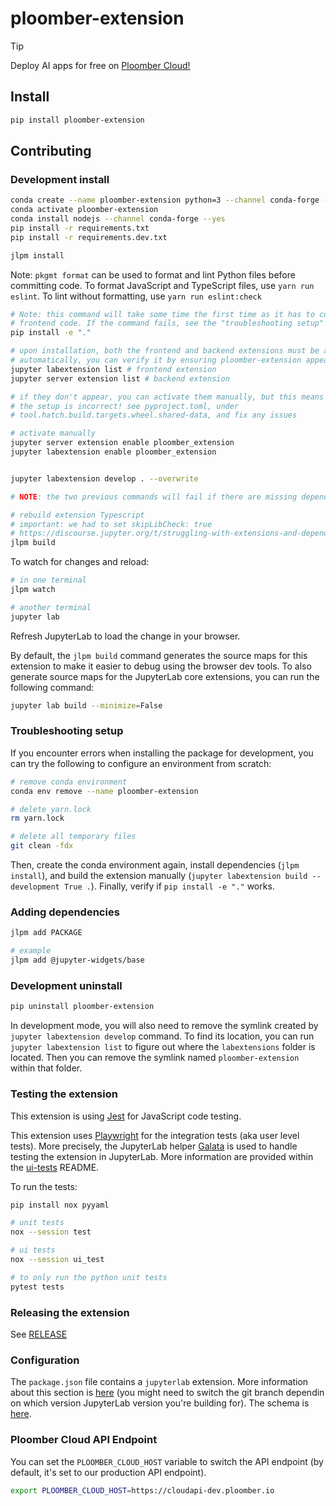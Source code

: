 # ploomber-extension

> [!TIP]
> Deploy AI apps for free on [Ploomber Cloud!](https://ploomber.io/?utm_medium=github&utm_source=ploomber-extension)

## Install

```bash
pip install ploomber-extension
```

## Contributing

### Development install

```sh
conda create --name ploomber-extension python=3 --channel conda-forge --yes
conda activate ploomber-extension
conda install nodejs --channel conda-forge --yes
pip install -r requirements.txt
pip install -r requirements.dev.txt

jlpm install
```
Note: `pkgmt format` can be used to format and lint Python files before committing code. 
To format JavaScript and TypeScript files, use `yarn run eslint`. To lint without formatting,
use `yarn run eslint:check`

```bash
# Note: this command will take some time the first time as it has to compile the
# frontend code. If the command fails, see the "troubleshooting setup" section below
pip install -e "."

# upon installation, both the frontend and backend extensions must be activated
# automatically, you can verify it by ensuring ploomber-extension appears here:
jupyter labextension list # frontend extension
jupyter server extension list # backend extension

# if they don't appear, you can activate them manually, but this means that
# the setup is incorrect! see pyproject.toml, under
# tool.hatch.build.targets.wheel.shared-data, and fix any issues

# activate manually
jupyter server extension enable ploomber_extension
jupyter labextension enable ploomber_extension


jupyter labextension develop . --overwrite

# NOTE: the two previous commands will fail if there are missing dependencies

# rebuild extension Typescript
# important: we had to set skipLibCheck: true
# https://discourse.jupyter.org/t/struggling-with-extensions-and-dependencies-versions/19550
jlpm build
```

To watch for changes and reload:

```bash
# in one terminal
jlpm watch

# another terminal
jupyter lab
```

Refresh JupyterLab to load the change in your browser.

By default, the `jlpm build` command generates the source maps for this extension to make it easier to debug using the browser dev tools. To also generate source maps for the JupyterLab core extensions, you can run the following command:

```bash
jupyter lab build --minimize=False
```

### Troubleshooting setup

If you encounter errors when installing the package for development, you can try the
following to configure an environment from scratch:

```sh
# remove conda environment
conda env remove --name ploomber-extension

# delete yarn.lock
rm yarn.lock

# delete all temporary files
git clean -fdx
```

Then, create the conda environment again, install dependencies (`jlpm install`), and
build the extension manually (`jupyter labextension build --development True .`).
Finally, verify if `pip install -e "."` works.


### Adding dependencies

```bash
jlpm add PACKAGE

# example
jlpm add @jupyter-widgets/base
```

### Development uninstall

```bash
pip uninstall ploomber-extension
```

In development mode, you will also need to remove the symlink created by `jupyter labextension develop`
command. To find its location, you can run `jupyter labextension list` to figure out where the `labextensions`
folder is located. Then you can remove the symlink named `ploomber-extension` within that folder.

### Testing the extension

This extension is using [Jest](https://jestjs.io/) for JavaScript code testing.

This extension uses [Playwright](https://playwright.dev/docs/intro/) for the integration tests (aka user level tests).
More precisely, the JupyterLab helper [Galata](https://github.com/jupyterlab/jupyterlab/tree/master/galata) is used to handle testing the extension in JupyterLab. More information are provided within the [ui-tests](./ui-tests/README.md) README.

To run the tests:

```sh
pip install nox pyyaml

# unit tests
nox --session test

# ui tests
nox --session ui_test

# to only run the python unit tests
pytest tests
```

### Releasing the extension

See [RELEASE](RELEASE.md)

### Configuration

The `package.json` file contains a `jupyterlab` extension. More information about
this section is [here](https://github.com/jupyterlab/jupyterlab/blob/main/docs/source/extension/extension_dev.rst) (you might need to switch the git branch dependin on which version JupyterLab version you're building for). The schema is [here](https://github.com/jupyterlab/jupyterlab/blob/main/builder/metadata_schema.json).

### Ploomber Cloud API Endpoint

You can set the `PLOOMBER_CLOUD_HOST` variable to switch the API endpoint (by default, it's set to our production API endpoint).

```sh
export PLOOMBER_CLOUD_HOST=https://cloudapi-dev.ploomber.io
```
